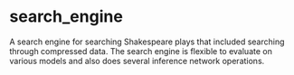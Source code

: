 # search_engine
A search engine for searching Shakespeare plays that included searching through compressed data. The search engine is flexible to evaluate on various models and also does several inference network operations. 
